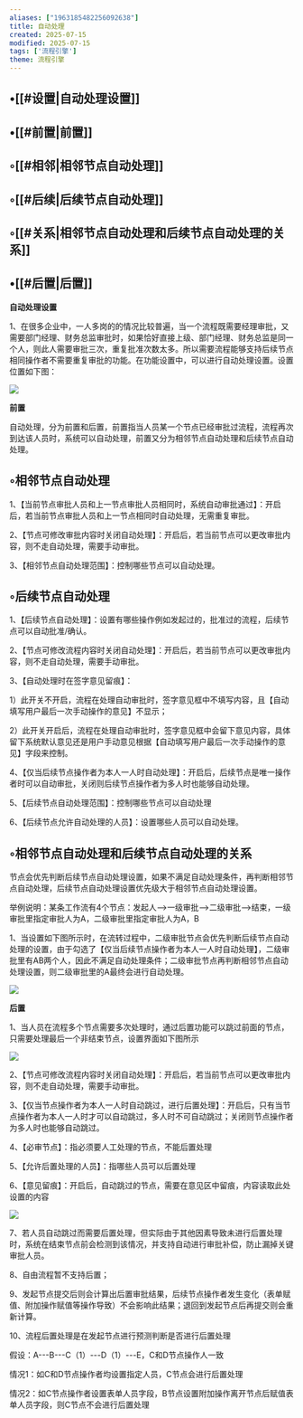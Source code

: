 ```yaml
---
aliases: ["1963185482256092638"]
title: 自动处理
created: 2025-07-15
modified: 2025-07-15
tags: ['流程引擎']
theme: 流程引擎
---
```


## •[[#设置|自动处理设置]]

## •[[#前置|前置]]

## ◦[[#相邻|相邻节点自动处理]]

## ◦[[#后续|后续节点自动处理]]

## ◦[[#关系|相邻节点自动处理和后续节点自动处理的关系]]

## •[[#后置|后置]]

**自动处理设置**

1、在很多企业中，一人多岗的的情况比较普遍，当一个流程既需要经理审批，又需要部门经理、财务总监审批时，如果恰好直接上级、部门经理、财务总监是同一个人，则此人需要审批三次，重复批准次数太多。所以需要流程能够支持后续节点相同操作者不需要重复审批的功能。在功能设置中，可以进行自动处理设置。设置位置如下图：

![](https://myhelpdoc.oss-cn-heyuan.aliyuncs.com/mdimages/a74a8ddef6fbf8c3e50a63afea529ba4.jpg)

**前置**

自动处理，分为前置和后置，前置指当人员某一个节点已经审批过流程，流程再次到达该人员时，系统可以自动处理，前置又分为相邻节点自动处理和后续节点自动处理。

## ◦相邻节点自动处理

1、【当前节点审批人员和上一节点审批人员相同时，系统自动审批通过】：开启后，若当前节点审批人员和上一节点相同时自动处理，无需重复审批。

2、【节点可修改审批内容时关闭自动处理】：开启后，若当前节点可以更改审批内容，则不走自动处理，需要手动审批。

3、【相邻节点自动处理范围】：控制哪些节点可以自动处理。

## ◦后续节点自动处理

1、【后续节点自动处理】：设置有哪些操作例如发起过的，批准过的流程，后续节点可以自动批准/确认。

2、【节点可修改流程内容时关闭自动处理】：开启后，若当前节点可以更改审批内容，则不走自动处理，需要手动审批。

3、【自动处理时在签字意见留痕】：

1）此开关不开启，流程在处理自动审批时，签字意见框中不填写内容，且【自动填写用户最后一次手动操作的意见】不显示；

2）此开关开启后，流程在处理自动审批时，签字意见框中会留下意见内容，具体留下系统默认意见还是用户手动意见根据【自动填写用户最后一次手动操作的意见】字段来控制。

4、【仅当后续节点操作者为本人一人时自动处理】：开启后，后续节点是唯一操作者时可以自动审批，关闭则后续节点操作者为多人时也能够自动处理。

5、【后续节点自动处理范围】：控制哪些节点可以自动处理

6、【后续节点允许自动处理的人员】：设置哪些人员可以自动处理。

## ◦相邻节点自动处理和后续节点自动处理的关系

节点会优先判断后续节点自动处理设置，如果不满足自动处理条件，再判断相邻节点自动处理，后续节点自动处理设置优先级大于相邻节点自动处理设置。

举例说明：某条工作流有4个节点：发起人—>一级审批——>二级审批—>结束，一级审批里指定审批人为A，二级审批里指定审批人为A，B

1、当设置如下图所示时，在流转过程中，二级审批节点会优先判断后续节点自动处理的设置，由于勾选了【仅当后续节点操作者为本人一人时自动处理】，二级审批里有AB两个人，因此不满足自动处理条件；二级审批节点再判断相邻节点自动处理设置，则二级审批里的A最终会进行自动处理。

![](https://myhelpdoc.oss-cn-heyuan.aliyuncs.com/mdimages/6e620fde4512de65bc2fc6a9cea78b75.jpg)

**后置**

1、当人员在流程多个节点需要多次处理时，通过后置功能可以跳过前面的节点，只需要处理最后一个非结束节点，设置界面如下图所示

![](https://myhelpdoc.oss-cn-heyuan.aliyuncs.com/mdimages/1c2cb95e842012f137295272a6c6e52d.jpg)

2、【节点可修改流程内容时关闭自动处理】：开启后，若当前节点可以更改审批内容，则不走自动处理，需要手动审批。

3、【仅当节点操作者为本人一人时自动跳过，进行后置处理】：开启后，只有当节点操作者为本人一人时才可以自动跳过，多人时不可自动跳过；关闭则节点操作者为多人时也能够自动跳过。

4、【必审节点】：指必须要人工处理的节点，不能后置处理

5、【允许后置处理的人员】：指哪些人员可以后置处理

6、【意见留痕】：开启后，自动跳过的节点，需要在意见区中留痕，内容读取此处设置的内容

![](https://myhelpdoc.oss-cn-heyuan.aliyuncs.com/mdimages/bc5568008bcd8cf3b5a456633d0efb1b.jpg)

7、若人员自动跳过而需要后置处理，但实际由于其他因素导致未进行后置处理时，系统在结束节点前会检测到该情况，并支持自动进行审批补偿，防止漏掉关键审批人员。

8、自由流程暂不支持后置；

9、发起节点提交后则会计算出后置审批结果，后续节点操作者发生变化（表单赋值、附加操作赋值等操作导致）不会影响此结果；退回到发起节点后再提交则会重新计算。

10、流程后置处理是在发起节点进行预测判断是否进行后置处理

假设：A---B---C（1）---D（1）---E，C和D节点操作人一致

情况1：如C和D节点操作者均设置指定人员，C节点会进行后置处理

情况2：如C节点操作者设置表单人员字段，B节点设置附加操作离开节点后赋值表单人员字段，则C节点不会进行后置处理

